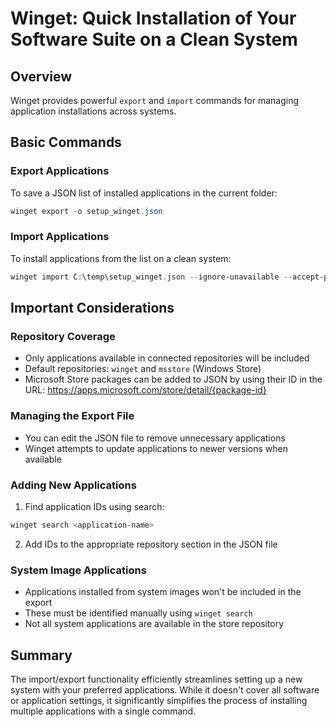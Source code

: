 # Winget: Quick Installation of Your Software Suite on a Clean System

## Overview
Winget provides powerful `export` and `import` commands for managing application installations across systems.

## Basic Commands

### Export Applications
To save a JSON list of installed applications in the current folder:

```powershell
winget export -o setup_winget.json
```

### Import Applications
To install applications from the list on a clean system:

```powershell
winget import C:\temp\setup_winget.json --ignore-unavailable --accept-package-agreements --accept-source-agreements
```

## Important Considerations

### Repository Coverage
- Only applications available in connected repositories will be included
- Default repositories: `winget` and `msstore` (Windows Store)
- Microsoft Store packages can be added to JSON by using their ID in the URL: https://apps.microsoft.com/store/detail/{package-id}

### Managing the Export File
- You can edit the JSON file to remove unnecessary applications
- Winget attempts to update applications to newer versions when available

### Adding New Applications
1. Find application IDs using search:

```powershell
winget search <application-name>
```

2. Add IDs to the appropriate repository section in the JSON file

### System Image Applications
- Applications installed from system images won't be included in the export
- These must be identified manually using `winget search`
- Not all system applications are available in the store repository

## Summary
The import/export functionality efficiently streamlines setting up a new system with your preferred applications. While it doesn't cover all software or application settings, it significantly simplifies the process of installing multiple applications with a single command.